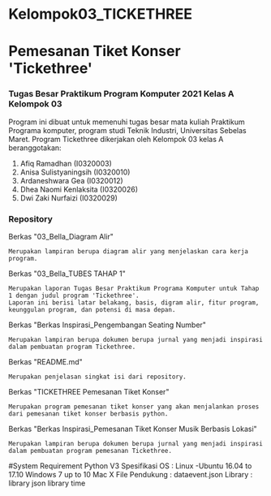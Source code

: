 # Kelompok03_TICKETHREE
# Pemesanan Tiket Konser 'Tickethree'
### Tugas Besar Praktikum Program Komputer 2021 Kelas A Kelompok 03

Program ini dibuat untuk memenuhi tugas besar mata kuliah Praktikum Programa komputer, program studi Teknik Industri, Universitas Sebelas Maret. Program Tickethree dikerjakan oleh Kelompok 03 kelas A beranggotakan:
1. Afiq Ramadhan            (I0320003)
2. Anisa Sulistyaningsih    (I0320010)
3. Ardaneshwara Gea         (I0320012)
4. Dhea Naomi Kenlaksita    (I0320026)
5. Dwi Zaki Nurfaizi        (I0320029)

### Repository
Berkas "03_Bella_Diagram Alir"
    
    Merupakan lampiran berupa diagram alir yang menjelaskan cara kerja program.
Berkas "03_Bella_TUBES TAHAP 1"
    
    Merupakan laporan Tugas Besar Praktikum Programa Komputer untuk Tahap 1 dengan judul program 'Tickethree'. 
    Laporan ini berisi latar belakang, basis, digram alir, fitur program, keunggulan program, dan potensi di masa depan.    
Berkas "Berkas Inspirasi_Pengembangan Seating Number"

    Merupakan lampiran berupa dokumen berupa jurnal yang menjadi inspirasi dalam pembuatan program Tickethree.
Berkas "README.md"

    Merupakan penjelasan singkat isi dari repository.
Berkas "TICKETHREE Pemesanan Tiket Konser"

    Merupakan program pemesanan tiket konser yang akan menjalankan proses dari pemesanan tiket konser berbasis python.
Berkas "Berkas Inspirasi_Pemesanan Tiket Konser Musik Berbasis Lokasi"
    
    Merupakan lampiran berupa dokumen berupa jurnal yang menjadi inspirasi dalam pembuatan program pemesanan Tickethree.
    
#System Requirement
  Python V3
  Spesifikasi OS :
    Linux -Ubuntu 16.04 to 17.10
    Windows 7 up to 10
    Mac X
  File Pendukung :
    dataevent.json
  Library :
    library json
    library time
    

